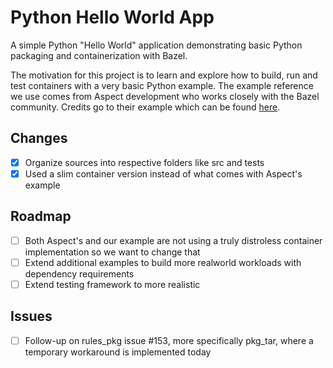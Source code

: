 # Python Hello World App

A simple Python "Hello World" application demonstrating basic Python packaging and containerization with Bazel.

The motivation for this project is to learn and explore how to build, run and test containers with a very basic Python example. The example reference we use comes from Aspect development who works closely with the Bazel community. Credits go to their example which can be found [here](https://github.com/aspect-build/bazel-examples/tree/main/oci_python_image).

## Changes

- [x] Organize sources into respective folders like src and tests
- [x] Used a slim container version instead of what comes with Aspect's example

## Roadmap

- [ ] Both Aspect's and our example are not using a truly distroless container implementation so we want to change that
- [ ] Extend additional examples to build more realworld workloads with dependency requirements
- [ ] Extend testing framework to more realistic

## Issues

- [ ] Follow-up on rules_pkg issue #153, more specifically pkg_tar, where a temporary workaround is implemented today
